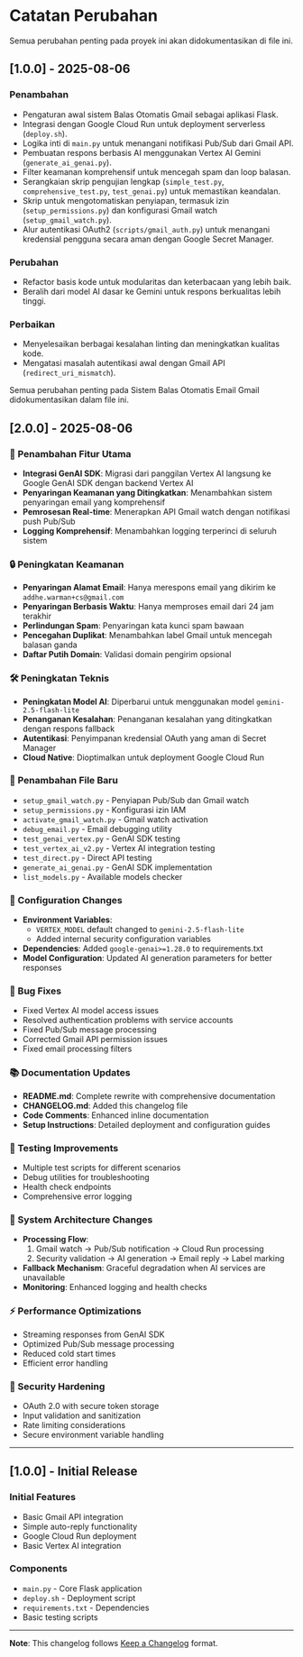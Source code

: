 # Catatan Perubahan

Semua perubahan penting pada proyek ini akan didokumentasikan di file ini.

## [1.0.0] - 2025-08-06

### Penambahan
-   Pengaturan awal sistem Balas Otomatis Gmail sebagai aplikasi Flask.
-   Integrasi dengan Google Cloud Run untuk deployment serverless (`deploy.sh`).
-   Logika inti di `main.py` untuk menangani notifikasi Pub/Sub dari Gmail API.
-   Pembuatan respons berbasis AI menggunakan Vertex AI Gemini (`generate_ai_genai.py`).
-   Filter keamanan komprehensif untuk mencegah spam dan loop balasan.
-   Serangkaian skrip pengujian lengkap (`simple_test.py`, `comprehensive_test.py`, `test_genai.py`) untuk memastikan keandalan.
-   Skrip untuk mengotomatiskan penyiapan, termasuk izin (`setup_permissions.py`) dan konfigurasi Gmail watch (`setup_gmail_watch.py`).
-   Alur autentikasi OAuth2 (`scripts/gmail_auth.py`) untuk menangani kredensial pengguna secara aman dengan Google Secret Manager.

### Perubahan
-   Refactor basis kode untuk modularitas dan keterbacaan yang lebih baik.
-   Beralih dari model AI dasar ke Gemini untuk respons berkualitas lebih tinggi.

### Perbaikan
-   Menyelesaikan berbagai kesalahan linting dan meningkatkan kualitas kode.
-   Mengatasi masalah autentikasi awal dengan Gmail API (`redirect_uri_mismatch`).

Semua perubahan penting pada Sistem Balas Otomatis Email Gmail didokumentasikan dalam file ini.

## [2.0.0] - 2025-08-06

### 🚀 Penambahan Fitur Utama
- **Integrasi GenAI SDK**: Migrasi dari panggilan Vertex AI langsung ke Google GenAI SDK dengan backend Vertex AI
- **Penyaringan Keamanan yang Ditingkatkan**: Menambahkan sistem penyaringan email yang komprehensif
- **Pemrosesan Real-time**: Menerapkan API Gmail watch dengan notifikasi push Pub/Sub
- **Logging Komprehensif**: Menambahkan logging terperinci di seluruh sistem

### 🔒 Peningkatan Keamanan
- **Penyaringan Alamat Email**: Hanya merespons email yang dikirim ke `addhe.warman+cs@gmail.com`
- **Penyaringan Berbasis Waktu**: Hanya memproses email dari 24 jam terakhir
- **Perlindungan Spam**: Penyaringan kata kunci spam bawaan
- **Pencegahan Duplikat**: Menambahkan label Gmail untuk mencegah balasan ganda
- **Daftar Putih Domain**: Validasi domain pengirim opsional

### 🛠️ Peningkatan Teknis
- **Peningkatan Model AI**: Diperbarui untuk menggunakan model `gemini-2.5-flash-lite`
- **Penanganan Kesalahan**: Penanganan kesalahan yang ditingkatkan dengan respons fallback
- **Autentikasi**: Penyimpanan kredensial OAuth yang aman di Secret Manager
- **Cloud Native**: Dioptimalkan untuk deployment Google Cloud Run

### 📁 Penambahan File Baru
- `setup_gmail_watch.py` - Penyiapan Pub/Sub dan Gmail watch
- `setup_permissions.py` - Konfigurasi izin IAM
- `activate_gmail_watch.py` - Gmail watch activation
- `debug_email.py` - Email debugging utility
- `test_genai_vertex.py` - GenAI SDK testing
- `test_vertex_ai_v2.py` - Vertex AI integration testing
- `test_direct.py` - Direct API testing
- `generate_ai_genai.py` - GenAI SDK implementation
- `list_models.py` - Available models checker

### 🔧 Configuration Changes
- **Environment Variables**: 
  - `VERTEX_MODEL` default changed to `gemini-2.5-flash-lite`
  - Added internal security configuration variables
- **Dependencies**: Added `google-genai>=1.28.0` to requirements.txt
- **Model Configuration**: Updated AI generation parameters for better responses

### 🐛 Bug Fixes
- Fixed Vertex AI model access issues
- Resolved authentication problems with service accounts
- Fixed Pub/Sub message processing
- Corrected Gmail API permission issues
- Fixed email processing filters

### 📚 Documentation Updates
- **README.md**: Complete rewrite with comprehensive documentation
- **CHANGELOG.md**: Added this changelog file
- **Code Comments**: Enhanced inline documentation
- **Setup Instructions**: Detailed deployment and configuration guides

### 🧪 Testing Improvements
- Multiple test scripts for different scenarios
- Debug utilities for troubleshooting
- Health check endpoints
- Comprehensive error logging

### 🔄 System Architecture Changes
- **Processing Flow**: 
  1. Gmail watch → Pub/Sub notification → Cloud Run processing
  2. Security validation → AI generation → Email reply → Label marking
- **Fallback Mechanism**: Graceful degradation when AI services are unavailable
- **Monitoring**: Enhanced logging and health checks

### ⚡ Performance Optimizations
- Streaming responses from GenAI SDK
- Optimized Pub/Sub message processing
- Reduced cold start times
- Efficient error handling

### 🔐 Security Hardening
- OAuth 2.0 with secure token storage
- Input validation and sanitization
- Rate limiting considerations
- Secure environment variable handling

---

## [1.0.0] - Initial Release

### Initial Features
- Basic Gmail API integration
- Simple auto-reply functionality
- Google Cloud Run deployment
- Basic Vertex AI integration

### Components
- `main.py` - Core Flask application
- `deploy.sh` - Deployment script
- `requirements.txt` - Dependencies
- Basic testing scripts

---

**Note**: This changelog follows [Keep a Changelog](https://keepachangelog.com/en/1.0.0/) format.
